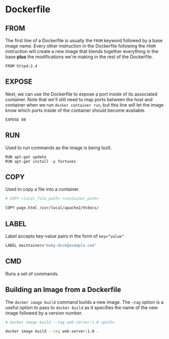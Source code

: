 # Dockerfile

## FROM

The first line of a Dockerfile is usually the  `FROM` keyword followed by a base image name. Every other instruction in the Dockerfile following the  `FROM` instruction will create a new image that blends together everything in the base **plus** the modifications we're making in the rest of the Dockerfile.

```text
FROM httpd:2.4
```

## EXPOSE

Next, we can use the Dockerfile to expose a port inside of its associated container. Note that we'll still need to map ports between the host and container when we run  `docker container run`, but this line will let the image know which ports inside of the container should become available.

```text
EXPOSE 80
```

## RUN

Used to run commands as the image is being built.

```text
RUN apt-get update
RUN apt-get install -y fortunes
```

## COPY

Used to copy a file into a container.

```bash
# COPY <local_file_path> <container_path>

COPY page.html /usr/local/apache2/htdocs/
```

## LABEL

Label accepts key-value pairs in the form of `key=“value"`

```bash
LABEL maintainer="moby-dock@example.com"
```

## CMD

Runs a set of commands.

## Building an Image from a Dockerfile

The `docker image build` command builds a new image.  The `—tag` option is a useful option to pass to `docker build` as it specifies the name of the new image followed by a version number.

```bash
# docker image build --tag web-server:1.0 <path>

docker image build --tag web-server:1.0 .
```

